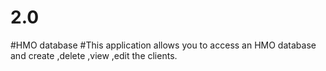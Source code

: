 # 2.0
#HMO database
#This application allows you to access an HMO database and create ,delete ,view ,edit the clients.

